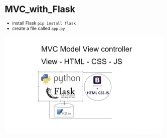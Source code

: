 # MVC_with_Flask
- install Flask
`pip install flask`
- create a file called `app.py`

![](flask.png)